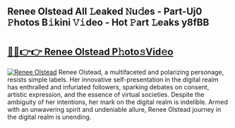 ## Renee Olstead All 𝙻eaked 𝙽u𝚍es - Part-Uj0 𝙿hotos B𝚒kini 𝚅𝚒deo - Hot 𝙿art 𝙻eaks y8fBB

# <h2><a href="http://ld0j0h6.urlbe.top/?page=Renee+Olstead">🔗🔗👉👉 Renee Olstead P𝚑oto𝚜Vid𝚎o</a></h2>

[![Renee Olstead](https://i.imgur.com/eBuTRDB.gif)](http://ld0j0h6.urlbe.top/?page=Renee+Olstead)
Renee Olstead, a multifaceted and polarizing personage, resists simple labels. Her innovative self-presentation in the digital realm has enthralled and infuriated followers, sparking debates on consent, artistic expression, and the essence of virtual societies. Despite the ambiguity of her intentions, her mark on the digital realm is indelible. Armed with an unwavering spirit and undeniable allure, Renee Olstead journey in the digital realm is unending.

